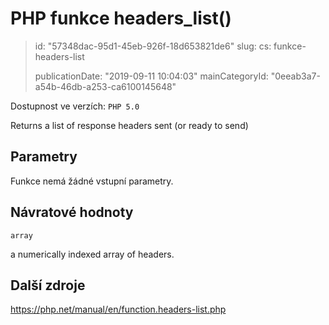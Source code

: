 PHP funkce headers_list()
=========================

> id: "57348dac-95d1-45eb-926f-18d653821de6"
> slug:
> 	cs: funkce-headers-list
> 
> publicationDate: "2019-09-11 10:04:03"
> mainCategoryId: "0eeab3a7-a54b-46db-a253-ca6100145648"

Dostupnost ve verzích: `PHP 5.0`

Returns a list of response headers sent (or ready to send)


Parametry
--------------

Funkce nemá žádné vstupní parametry.

Návratové hodnoty
----------------

`array`

a numerically indexed array of headers.

Další zdroje
------------

https://php.net/manual/en/function.headers-list.php

